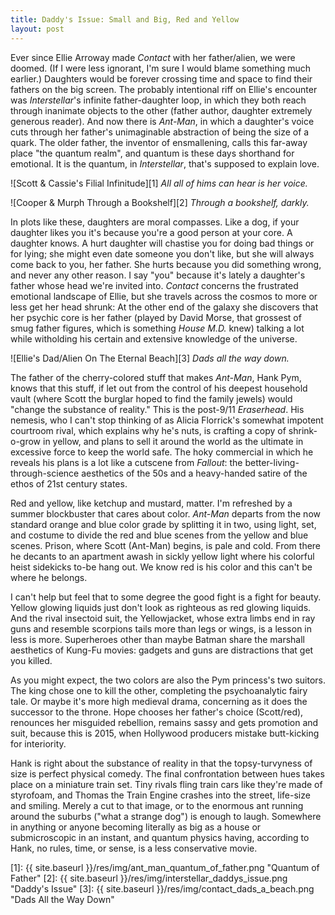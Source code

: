 ```yaml
---
title: Daddy's Issue: Small and Big, Red and Yellow
layout: post
---
```


Ever since Ellie Arroway made *Contact* with her father/alien, we were doomed. (If I were less ignorant, I'm sure I would blame something much earlier.) Daughters would be forever crossing time and space to find their fathers on the big screen. The probably intentional riff on Ellie's encounter was *Interstellar*'s infinite father-daughter loop, in which they both reach through inanimate objects to the other (father author, daughter extremely generous reader). And now there is *Ant-Man*, in which a daughter's voice cuts through her father's unimaginable abstraction of being the size of a quark. The older father, the inventor of ensmallening, calls this far-away place "the quantum realm", and quantum is these days shorthand for emotional. It is the quantum, in *Interstellar*, that's supposed to explain love.

![Scott & Cassie's Filial Infinitude][1]
*All all of hims can hear is her voice.*

![Cooper & Murph Through a Bookshelf][2]
*Through a bookshelf, darkly.*

In plots like these, daughters are moral compasses. Like a dog, if your daughter likes you it's because you're a good person at your core. A daughter knows. A hurt daughter will chastise you for doing bad things or for lying; she might even date someone you don't like, but she will always come back to you, her father. She hurts because you did something wrong, and never any other reason. I say "you" because it's lately a daughter's father whose head we're invited into. *Contact* concerns the frustrated emotional landscape of Ellie, but she travels across the cosmos to more or less get her head shrunk: At the other end of the galaxy she discovers that her psychic core is her father (played by David Morse, that grossest of smug father figures, which is something *House M.D.* knew) talking a lot while witholding his certain and extensive knowledge of the universe.

![Ellie's Dad/Alien On The Eternal Beach][3]
*Dads all the way down.*

The father of the cherry-colored stuff that makes *Ant-Man*, Hank Pym, knows that this stuff, if let out from the control of his deepest household vault (where Scott the burglar hoped to find the family jewels) would "change the substance of reality." This is the post-9/11 *Eraserhead*. His nemesis, who I can't stop thinking of as Alicia Florrick's somewhat impotent courtroom rival, which explains why he's nuts, is crafting a copy of shrink-o-grow in yellow, and plans to sell it around the world as the ultimate in excessive force to keep the world safe. The hoky commercial in which he reveals his plans is a lot like a cutscene from *Fallout*: the better-living-through-science aesthetics of the 50s and a heavy-handed satire of the ethos of 21st century states.

Red and yellow, like ketchup and mustard, matter. I'm refreshed by a summer blockbuster that cares about color. *Ant-Man* departs from the now standard orange and blue color grade by splitting it in two, using light, set, and costume to divide the red and blue scenes from the yellow and blue scenes. Prison, where Scott (Ant-Man) begins, is pale and cold. From there he decants to an apartment awash in sickly yellow light where his colorful heist sidekicks to-be hang out. We know red is his color and this can't be where he belongs.

I can't help but feel that to some degree the good fight is a fight for beauty. Yellow glowing liquids just don't look as righteous as red glowing liquids. And the rival insectoid suit, the Yellowjacket, whose extra limbs end in ray guns and resemble scorpions tails more than legs or wings, is a lesson in less is more. Superheroes other than maybe Batman share the marshall aesthetics of Kung-Fu movies: gadgets and guns are distractions that get you killed.

As you might expect, the two colors are also the Pym princess's two suitors. The king chose one to kill the other, completing the psychoanalytic fairy tale. Or maybe it's more high medieval drama, concerning as it does the successor to the throne. Hope chooses her father's choice (Scott/red), renounces her misguided rebellion, remains sassy and gets promotion and suit, because this is 2015, when Hollywood producers mistake butt-kicking for interiority.

Hank is right about the substance of reality in that the topsy-turvyness of size is perfect physical comedy. The final confrontation between hues takes place on a miniature train set. Tiny rivals fling train cars like they're made of styrofoam, and Thomas the Train Engine crashes into the street, life-size and smiling. Merely a cut to that image, or to the enormous ant running around the suburbs ("what a strange dog") is enough to laugh. Somewhere in anything or anyone becoming literally as big as a house or submicroscopic in an instant, and quantum physics having, according to Hank, no rules, time, or sense, is a less conservative movie.

[1]: {{ site.baseurl }}/res/img/ant_man_quantum_of_father.png "Quantum of Father"
[2]: {{ site.baseurl }}/res/img/interstellar_daddys_issue.png "Daddy's Issue"
[3]: {{ site.baseurl }}/res/img/contact_dads_a_beach.png "Dads All the Way Down"